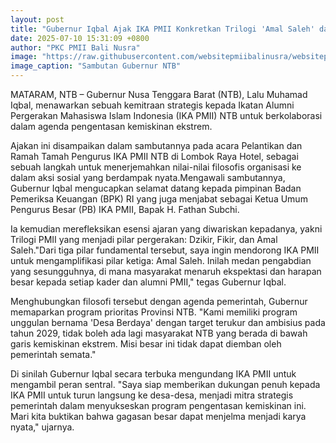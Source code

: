 ```yaml
---
layout: post
title: "Gubernur Iqbal Ajak IKA PMII Konkretkan Trilogi 'Amal Saleh' dalam Misi Pengentasan Kemiskinan Ekstrem"
date: 2025-07-10 15:31:09 +0800
author: "PKC PMII Bali Nusra"
image: "https://raw.githubusercontent.com/websitepmiibalinusra/websitepmiibalinusra.github.io/main/assets/rilis/gubernur-iqbal-ajak-ika-pmii-konkretkan-trilogi-amal-saleh-dalam-misi-pengentasan-kemiskinan-ekstrem.png"
image_caption: "Sambutan Gubernur NTB"
---
```


MATARAM, NTB – Gubernur Nusa Tenggara Barat (NTB), Lalu Muhamad Iqbal, menawarkan sebuah kemitraan strategis kepada Ikatan Alumni Pergerakan Mahasiswa Islam Indonesia (IKA PMII) NTB untuk berkolaborasi dalam agenda pengentasan kemiskinan ekstrem.

Ajakan ini disampaikan dalam sambutannya pada acara Pelantikan dan Ramah Tamah Pengurus IKA PMII NTB di Lombok Raya Hotel, sebagai sebuah langkah untuk menerjemahkan nilai-nilai filosofis organisasi ke dalam aksi sosial yang berdampak nyata.Mengawali sambutannya, Gubernur Iqbal mengucapkan selamat datang kepada pimpinan Badan Pemeriksa Keuangan (BPK) RI yang juga menjabat sebagai Ketua Umum Pengurus Besar (PB) IKA PMII, Bapak H. Fathan Subchi.

Ia kemudian merefleksikan esensi ajaran yang diwariskan kepadanya, yakni Trilogi PMII yang menjadi pilar pergerakan: Dzikir, Fikir, dan Amal Saleh."Dari tiga pilar fundamental tersebut, saya ingin mendorong IKA PMII untuk mengamplifikasi pilar ketiga: Amal Saleh. Inilah medan pengabdian yang sesungguhnya, di mana masyarakat menaruh ekspektasi dan harapan besar kepada setiap kader dan alumni PMII," tegas Gubernur Iqbal.

Menghubungkan filosofi tersebut dengan agenda pemerintah, Gubernur memaparkan program prioritas Provinsi NTB. "Kami memiliki program unggulan bernama 'Desa Berdaya' dengan target terukur dan ambisius pada tahun 2029, tidak boleh ada lagi masyarakat NTB yang berada di bawah garis kemiskinan ekstrem. Misi besar ini tidak dapat diemban oleh pemerintah semata."

Di sinilah Gubernur Iqbal secara terbuka mengundang IKA PMII untuk mengambil peran sentral. "Saya siap memberikan dukungan penuh kepada IKA PMII untuk turun langsung ke desa-desa, menjadi mitra strategis pemerintah dalam menyukseskan program pengentasan kemiskinan ini. Mari kita buktikan bahwa gagasan besar dapat menjelma menjadi karya nyata," ujarnya.
